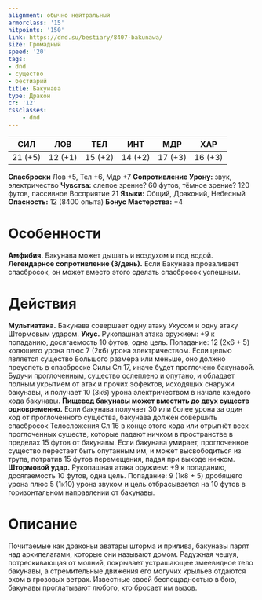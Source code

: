 ```yaml
---
alignment: обычно нейтральный
armorclass: '15'
hitpoints: '150'
link: https://dnd.su/bestiary/8407-bakunawa/
size: Громадный
speed: '20'
tags:
- dnd
- существо
- бестиарий
title: Бакунава
type: Дракон
cr: '12'
cssclasses:
    - dnd
---
```



| СИЛ | ЛОВ | ТЕЛ | ИНТ | МДР | ХАР |
|---|---|---|---|---|---|
| 21 (+5) | 12 (+1) | 15 (+2) | 14 (+2) | 17 (+3) | 16 (+3) |
**Спасброски** Лов +5, Тел +6, Мдр +7
**Сопротивление Урону:** звук, электричество
**Чувства:** слепое зрение? 60 футов, тёмное зрение? 120 футов, пассивное Восприятие 21
**Языки:** Общий, Драконий, Небесный
**Опасность:** 12 (8400 опыта)
**Бонус Мастерства:** +4


# Особенности
**Амфибия.** Бакунава может дышать и воздухом и под водой.
**Легендарное сопротивление (3/день).** Если Бакунава проваливает спасбросок, он может вместо этого сделать спасбросок успешным.


# Действия
**Мультиатака.** Бакунава совершает одну атаку Укусом и одну атаку Штормовым ударом.
**Укус.** Рукопашная атака оружием: +9 к попаданию, досягаемость 10 футов, одна цель. Попадание: 12 (2к6 + 5) колющего урона плюс 7 (2к6) урона электричеством. Если целью является существо Большого размера или меньше, оно должно преуспеть в спасброске Силы Сл 17, иначе будет проглочено бакунавой. Будучи проглоченным, существо ослеплено и опутано, и обладает полным укрытием от атак и прочих эффектов, исходящих снаружи бакунавы, и получает 10 (3к6) урона электричеством в начале каждого хода бакунавы.
**Пищевод бакунавы может вместить до двух существ одновременно.** Если бакунава получает 30 или более урона за один ход от проглоченного существа, бакунава должен совершить спасбросок Телосложения Сл 16 в конце этого хода или отрыгнёт всех проглоченных существ, которые падают ничком в пространстве в пределах 15 футов от бакунавы. Если бакунава умирает, проглоченное существо перестает быть опутанным им, и может высвободиться из трупа, потратив 15 футов перемещения, падая при выходе ничком.
**Штормовой удар.** Рукопашная атака оружием: +9 к попаданию, досягаемость 10 футов, одна цель. Попадание: 9 (1к8 + 5) дробящего урона плюс 5 (1к10) урона звуком и цель отбрасывается на 10 футов в горизонтальном направлении от бакунавы.


# Описание
Почитаемые как драконьи аватары шторма и прилива, бакунавы парят над архипелагами, которые они называют домом. Радужная чешуя, потрескивающая от молний, покрывает устрашающее змеевидное тело бакунавы, а стремительные движения его могучих крыльев отдаются эхом в грозовых ветрах. Известные своей беспощадностью в бою, бакунавы проглатывают любого, кто бросает им вызов.